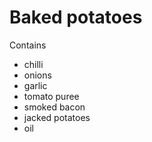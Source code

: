 # Baked potatoes

Contains

- chilli
- onions
- garlic
- tomato puree
- smoked bacon
- jacked potatoes
- oil
